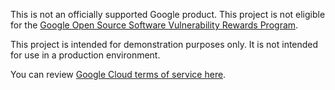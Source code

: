 This is not an officially supported Google product. This project is not
eligible for the [Google Open Source Software Vulnerability Rewards
Program](https://bughunters.google.com/open-source-security).

This project is intended for demonstration purposes only. It is not
intended for use in a production environment.

You can review [Google Cloud terms of service
here](https://console.cloud.google.com/tos?id=cloud).
